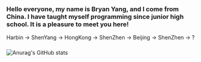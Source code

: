 ### Hello everyone, my name is Bryan Yang, and I come from China. I have taught myself programming since junior high school. It is a pleasure to meet you here!
Harbin -> ShenYang -> HongKong -> ShenZhen -> Beijing -> ShenZhen -> ?

### 
![Anurag's GitHub stats](https://github-readme-stats.vercel.app/api?username=DaZuiZui&count_private=true)
 
